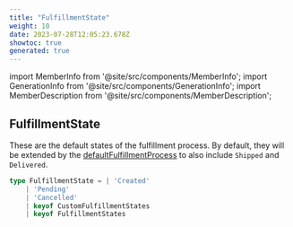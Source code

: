 ```yaml
---
title: "FulfillmentState"
weight: 10
date: 2023-07-28T12:05:23.678Z
showtoc: true
generated: true
---
```

<!-- This file was generated from the Vendure source. Do not modify. Instead, re-run the "docs:build" script -->
import MemberInfo from '@site/src/components/MemberInfo';
import GenerationInfo from '@site/src/components/GenerationInfo';
import MemberDescription from '@site/src/components/MemberDescription';


## FulfillmentState

<GenerationInfo sourceFile="packages/core/src/service/helpers/fulfillment-state-machine/fulfillment-state.ts" sourceLine="29" packageName="@vendure/core" />

These are the default states of the fulfillment process. By default, they will be extended
by the <a href='/reference/typescript-api/fulfillment/fulfillment-process#defaultfulfillmentprocess'>defaultFulfillmentProcess</a> to also include `Shipped` and `Delivered`.

```ts title="Signature"
type FulfillmentState = | 'Created'
    | 'Pending'
    | 'Cancelled'
    | keyof CustomFulfillmentStates
    | keyof FulfillmentStates
```
